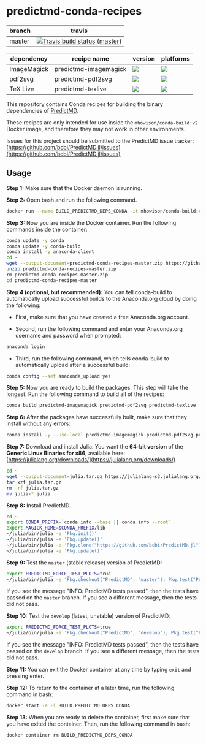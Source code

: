 # predictmd-conda-recipes

<table>
    <thead>
        <tr>
            <th>branch</th>
            <th>travis</th>
        </tr>
    </thead>
    <tbody>
        <tr>
            <td>master</td>
            <td><a href="https://travis-ci.com/DilumAluthge/predictmd-conda-recipes/branches"><img alt="Travis build status (master)" title="Travis build status (master)" src="https://travis-ci.com/DilumAluthge/predictmd-conda-recipes.svg?branch=master"></a></td>
        </tr>
    </tbody>
</table>

<table>
    <thead>
        <tr>
            <th>dependency</th>
            <th>recipe name</th>
            <th>version</th>
            <th>platforms</th>
        </tr>
    </thead>
    <tbody>
        <tr>
            <td>ImageMagick</td>
            <td>predictmd-imagemagick</td>
            <td><a href="https://anaconda.org/dilumaluthge/predictmd-imagemagick"><img src="https://anaconda.org/dilumaluthge/predictmd-imagemagick/badges/version.svg"></a></td>
            <td><a href="https://anaconda.org/dilumaluthge/predictmd-imagemagick"><img src="https://anaconda.org/dilumaluthge/predictmd-imagemagick/badges/platforms.svg"></a></td>
        </tr>
        <tr>
            <td>pdf2svg</td>
            <td>predictmd-pdf2svg</td>
            <td><a href="https://anaconda.org/dilumaluthge/predictmd-pdf2svg"><img src="https://anaconda.org/dilumaluthge/predictmd-pdf2svg/badges/version.svg"></a></td>
            <td><a href="https://anaconda.org/dilumaluthge/predictmd-pdf2svg"><img src="https://anaconda.org/dilumaluthge/predictmd-pdf2svg/badges/platforms.svg"></a></td>
        </tr>
        <tr>
            <td>TeX Live</td>
            <td>predictmd-texlive</td>
            <td><a href="https://anaconda.org/dilumaluthge/predictmd-texlive"><img src="https://anaconda.org/dilumaluthge/predictmd-texlive/badges/version.svg"></a></td>
            <td><a href="https://anaconda.org/dilumaluthge/predictmd-texlive"><img src="https://anaconda.org/dilumaluthge/predictmd-texlive/badges/platforms.svg"></a></td>
        </tr>
    </tbody>
</table>

This repository contains Conda recipes for building the binary dependencies of [PredictMD](https://www.predictmd.net).

These recipes are only intended for use inside the `mhowison/conda-build:v2` Docker image, and therefore they may not work in other environments.

Issues for this project should be submitted to the PredictMD issue tracker: [https://github.com/bcbi/PredictMD.jl/issues](https://github.com/bcbi/PredictMD.jl/issues)

## Usage

**Step 1:** Make sure that the Docker daemon is running.

**Step 2:** Open bash and run the following command.
```bash
docker run --name BUILD_PREDICTMD_DEPS_CONDA -it mhowison/conda-build:v2
```

**Step 3:** Now you are inside the Docker container. Run the following commands inside the container:
```bash
conda update -y conda
conda update -y conda-build
conda install -y anaconda-client
cd ~
wget --output-document=predictmd-conda-recipes-master.zip https://github.com/DilumAluthge/predictmd-conda-recipes/archive/master.zip
unzip predictmd-conda-recipes-master.zip
rm predictmd-conda-recipes-master.zip
cd predictmd-conda-recipes-master
```

**Step 4 (optional, but recommended):** You can tell conda-build to automatically upload successful builds to the Anaconda.org cloud by doing the following:

* First, make sure that you have created a free Anaconda.org account.

* Second, run the following command and enter your Anaconda.org username and password when prompted:
```bash
anaconda login
```

* Third, run the following command, which tells conda-build to automatically upload after a successful build:
```bash
conda config --set anaconda_upload yes
```

**Step 5:** Now you are ready to build the packages. This step will take the longest. Run the following command to build all of the recipes:
```bash
conda build predictmd-imagemagick predictmd-pdf2svg predictmd-texlive
```

**Step 6:** After the packages have successfully built, make sure that they install without any errors:
```bash
conda install -y --use-local predictmd-imagemagick predictmd-pdf2svg predictmd-texlive
```

**Step 7:** Download and install Julia. You want the **64-bit version** of the **Generic Linux Binaries for x86**, available here: [https://julialang.org/downloads/](https://julialang.org/downloads/)
```bash
cd ~
wget --output-document=julia.tar.gz https://julialang-s3.julialang.org/bin/linux/x64/0.6/julia-0.6.3-linux-x86_64.tar.gz
tar xzf julia.tar.gz
rm -rf julia.tar.gz
mv julia-* julia
```

**Step 8:** Install PredictMD.
```bash
cd ~
export CONDA_PREFIX=`conda info --base || conda info --root`
export MAGICK_HOME=$CONDA_PREFIX/lib
~/julia/bin/julia -e 'Pkg.init()'
~/julia/bin/julia -e 'Pkg.update()'
~/julia/bin/julia -e 'Pkg.clone("https://github.com/bcbi/PredictMD.jl")'
~/julia/bin/julia -e 'Pkg.update()'
```

**Step 9:** Test the `master` (stable release) version of PredictMD:
```bash
export PREDICTMD_FORCE_TEST_PLOTS=true
~/julia/bin/julia -e 'Pkg.checkout("PredictMD", "master"); Pkg.test("PredictMD");'
```

If you see the message "INFO: PredictMD tests passed", then the tests have passed on the `master` branch. If you see a different message, then the tests did not pass.

**Step 10:** Test the `develop` (latest, unstable) version of PredictMD:
```bash
export PREDICTMD_FORCE_TEST_PLOTS=true
~/julia/bin/julia -e 'Pkg.checkout("PredictMD", "develop"); Pkg.test("PredictMD");'
```

If you see the message "INFO: PredictMD tests passed", then the tests have passed on the `develop` branch. If you see a different message, then the tests did not pass.

**Step 11:** You can exit the Docker container at any time by typing `exit` and pressing enter.

**Step 12:** To return to the container at a later time, run the following command in bash:
```bash
docker start -a -i BUILD_PREDICTMD_DEPS_CONDA
```

**Step 13:** When you are ready to delete the container, first make sure that you have exited the container. Then, run the following command in bash:
```bash
docker container rm BUILD_PREDICTMD_DEPS_CONDA
```
